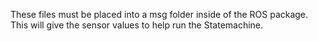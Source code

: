 These files must be placed into a msg folder inside of the ROS package. This will give the sensor values to help run the Statemachine.
